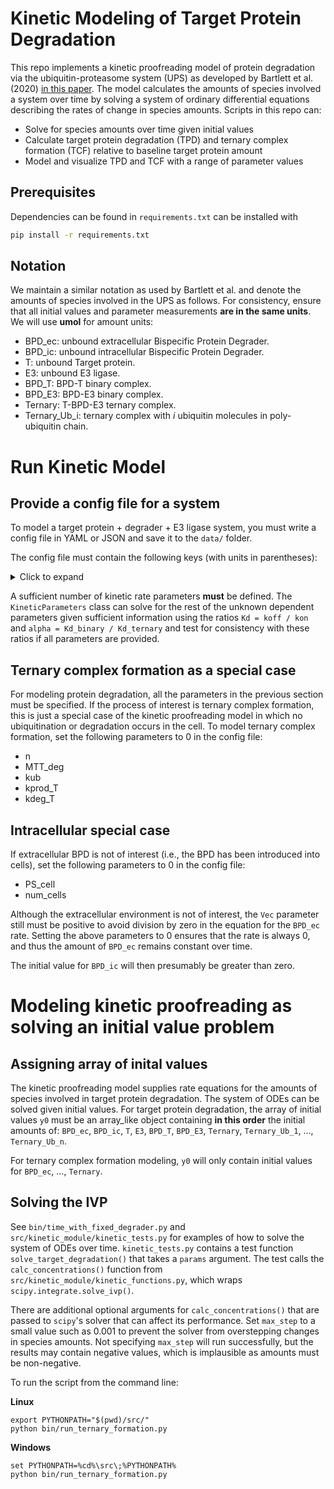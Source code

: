 # Kinetic Modeling of Target Protein Degradation
This repo implements a kinetic proofreading model of protein degradation via the ubiquitin-proteasome system (UPS) as developed by Bartlett et al. (2020) [in this paper](https://doi.org/10.1007/s10928-020-09722-z). The model calculates the amounts of species involved a system over time by solving a system of ordinary differential equations describing the rates of change in species amounts. Scripts in this repo can:
- Solve for species amounts over time given initial values
- Calculate target protein degradation (TPD) and ternary complex formation (TCF) relative to baseline target protein amount
- Model and visualize TPD and TCF with a range of parameter values

## Prerequisites
Dependencies can be found in `requirements.txt` can be installed with
```sh
pip install -r requirements.txt
```

## Notation
We maintain a similar notation as used by Bartlett et al. and denote the amounts of species involved in the UPS as follows. For consistency, ensure that all initial values and parameter measurements **are in the same units**. We will use **umol** for amount units:

* BPD_ec: unbound extracellular Bispecific Protein Degrader.
* BPD_ic: unbound intracellular Bispecific Protein Degrader.
* T: unbound Target protein.
* E3: unbound E3 ligase.
* BPD_T: BPD-T binary complex.
* BPD_E3: BPD-E3 binary complex.
* Ternary: T-BPD-E3 ternary complex.
* Ternary_Ub_i: ternary complex with *i* ubiquitin molecules in poly-ubiquitin chain.

# Run Kinetic Model
## Provide a config file for a system
To model a target protein + degrader + E3 ligase system, you must write a config file in YAML or JSON and save it to the `data/` folder.

The config file must contain the following keys (with units in parentheses):
<details>
  <summary>Click to expand</summary>

  <blockquote>

  <details>
    <summary>Kinetic rate parameters</summary>

    ```yaml
    - alpha: ternary complex cooperativity
    - Kd_T_binary (uM): equilibrium dissociation constant of BPD-T binary complex
    - kon_T_binary (1/uM/h): kon of BPD + T -> BPD-T
    - koff_T_binary (1/h): koff of BPD-T -> BPD + T
    - Kd_T_ternary (uM): equilibrium dissociation constant of T in ternary complex
    - kon_T_ternary (1/uM/h): kon of BPD-E3 + T -> T-BPD-E3
    - koff_T_ternary (1/h): koff of T-BPD-E3 -> BPD-E3 + T
    - Kd_E3_binary (uM): equilibrium dissociation constant of BPD-E3 binary complex
    - kon_E3_binary (1/uM/h): kon of BPD + E3 -> BPD-E3
    - koff_E3_binary (1/h): koff of BPD-E3 -> BPD + E3
    - Kd_E3_ternary (uM): equilibrium dissociation constant of E3 in ternary complex
    - kon_E3_ternary (1/uM/h): kon of BPD-T + E3 -> T-BPD-E3
    - koff_E3_ternary (1/h): koff of T-BPD-E3 -> BPD-T + E3
    ```
  </details>

  <details>
    <summary>Other parameters</summary>

    ```yaml
    - n: number of ubiquitination steps before degradation
    - MTT_deg: mean transit time of degradation
    - kub: transit rate for delay between each ubiquitination step ((n+1) / MTT_deg)
    - fu_ec: fraction unbound extracellular BPD
    - fu_ic: fraction unbound intracellular BPD
    - PS_cell (L/h): permeability-surface area product
    - kprod_T (umol/h): baseline target protein production rate (Conc_T_base * Vic * kdeg_T)
    - kdeg_T (1/h): baseline target protein degradation rate
    - Conc_T_base (uM): baseline target protein concentration
    - Conc_E3_base (uM): baseline E3 concentration
    - num_cells: number of cells in system
    - Vic (L): intracellular volume
    - Vec (L): extracellular volume
    ```
  </details>

  </blockquote>
</details>

A sufficient number of kinetic rate parameters **must** be defined. The `KineticParameters` class can solve for the rest of the unknown dependent parameters given sufficient information using the ratios `Kd = koff / kon` and `alpha = Kd_binary / Kd_ternary` and test for consistency with these ratios if all parameters are provided.

## Ternary complex formation as a special case
For modeling protein degradation, all the parameters in the previous section must be specified. If the process of interest is ternary complex formation, this is just a special case of the kinetic proofreading model in which no ubiquitination or degradation occurs in the cell. To model ternary complex formation, set the following parameters to 0 in the config file:
- n
- MTT_deg
- kub
- kprod_T
- kdeg_T

## Intracellular special case
If extracellular BPD is not of interest (i.e., the BPD has been introduced into cells), set the following parameters to 0 in the config file:
- PS_cell
- num_cells

Although the extracellular environment is not of interest, the `Vec` parameter still must be positive to avoid division by zero in the equation for the `BPD_ec` rate. Setting the above parameters to 0 ensures that the rate is always 0, and thus the amount of `BPD_ec` remains constant over time.

The initial value for `BPD_ic` will then presumably be greater than zero.

# Modeling kinetic proofreading as solving an initial value problem
## Assigning array of inital values
The kinetic proofreading model supplies rate equations for the amounts of species involved in target protein degradation. The system of ODEs can be solved given initial values. For target protein degradation, the array of initial values `y0` must be an array_like object containing **in this order** the initial amounts of: `BPD_ec`, `BPD_ic`, `T`, `E3`, `BPD_T`, `BPD_E3`, `Ternary`, `Ternary_Ub_1`, ..., `Ternary_Ub_n`.

For ternary complex formation modeling, `y0` will only contain initial values for `BPD_ec`, ..., `Ternary`.

## Solving the IVP
See `bin/time_with_fixed_degrader.py` and `src/kinetic_module/kinetic_tests.py` for examples of how to solve the system of ODEs over time. `kinetic_tests.py` contains a test function `solve_target_degradation()` that takes a `params` argument. The test calls the `calc_concentrations()` function from `src/kinetic_module/kinetic_functions.py`, which wraps `scipy.integrate.solve_ivp()`.

There are additional optional arguments for `calc_concentrations()` that are passed to `scipy`'s solver that can affect its performance. Set `max_step` to a small value such as 0.001 to prevent the solver from overstepping changes in species amounts. Not specifying `max_step` will run successfully, but the results may contain negative values, which is implausible as amounts must be non-negative.

To run the script from the command line:

**Linux**
```
export PYTHONPATH="$(pwd)/src/"
python bin/run_ternary_formation.py
```
**Windows**
```
set PYTHONPATH=%cd%\src\;%PYTHONPATH%
python bin/run_ternary_formation.py
```
